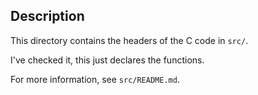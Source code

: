 ## Description

This directory contains the headers of the C code in `src/`.

I've checked it, this just declares the functions.

For more information, see `src/README.md`.